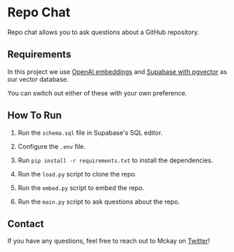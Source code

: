 # Repo Chat

Repo chat allows you to ask questions about a GitHub repository.

## Requirements

In this project we use [OpenAI embeddings](https://platform.openai.com/docs/guides/embeddings) and [Supabase with pgvector](https://supabase.com/docs/guides/database/extensions/pgvector) as our vector database.

You can switch out either of these with your own preference.

## How To Run

1. Run the `schema.sql` file in Supabase's SQL editor.

2. Configure the `.env` file.

3. Run `pip install -r requirements.txt` to install the dependencies.

4. Run the `load.py` script to clone the repo.

5. Run the `embed.py` script to embed the repo.

6. Run the `main.py` script to ask questions about the repo.

## Contact

If you have any questions, feel free to reach out to Mckay on [Twitter](https://twitter.com/mckaywrigley)!
